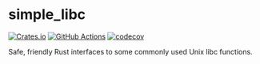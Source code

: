 # simple_libc

[![Crates.io](https://img.shields.io/crates/v/simple_libc.svg)](https://crates.io/crates/simple_libc)
[![GitHub Actions](https://github.com/cptpcrd/simple_libc/workflows/CI/badge.svg?branch=master&event=push)](https://github.com/cptpcrd/simple_libc/actions?query=workflow%3ACI+branch%3Amaster+event%3Apush)
[![codecov](https://codecov.io/gh/cptpcrd/simple_libc/branch/master/graph/badge.svg)](https://codecov.io/gh/cptpcrd/simple_libc)

Safe, friendly Rust interfaces to some commonly used Unix libc functions.
